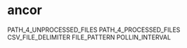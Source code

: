 # ancor

PATH_4_UNPROCESSED_FILES
PATH_4_PROCESSED_FILES
CSV_FILE_DELIMITER
FILE_PATTERN
POLLIN_INTERVAL